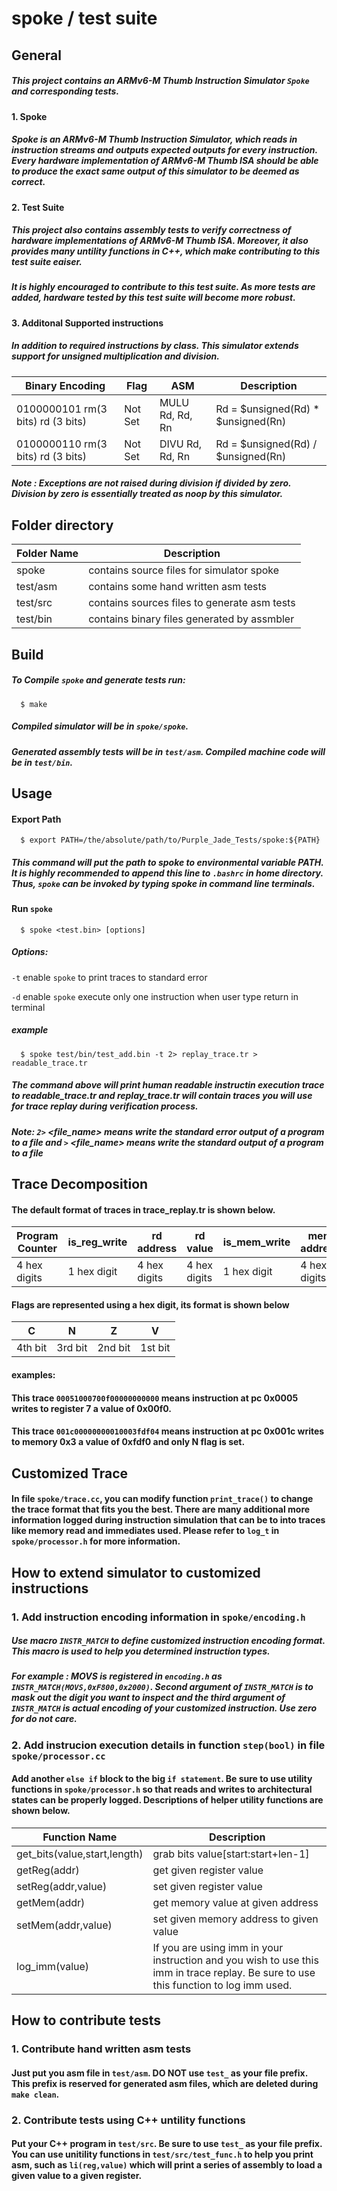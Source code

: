 # spoke / test suite
## General
##### This project contains an ARMv6-M Thumb Instruction Simulator `Spoke` and corresponding tests.
#### 1. Spoke
##### Spoke is an ARMv6-M Thumb Instruction Simulator, which reads in instruction streams and outputs expected outputs for every instruction. Every hardware implementation of ARMv6-M Thumb ISA should be able to produce the exact same output of this simulator to be deemed as correct.
#### 2. Test Suite
##### This project also contains assembly tests to verify correctness of hardware implementations of ARMv6-M Thumb ISA. Moreover, it also provides many untility functions in C++, which make contributing to this test suite eaiser.
##### It is highly encouraged to contribute to this test suite. As more tests are added, hardware tested by this test suite will become more robust.
#### 3. Additonal Supported instructions
##### In addition to required instructions by class. This simulator extends support for unsigned multiplication and division.
Binary Encoding|Flag|ASM|Description
---|---|---|---
0100000101 rm(3 bits) rd (3 bits)| Not Set | MULU Rd, Rd, Rn | Rd = $unsigned(Rd) * $unsigned(Rn)
0100000110 rm(3 bits) rd (3 bits)| Not Set | DIVU Rd, Rd, Rn | Rd = $unsigned(Rd) / $unsigned(Rn)
##### Note : Exceptions are not raised during division if divided by zero. Division by zero is essentially treated as noop by this simulator.
## Folder directory
Folder Name |Description
---|---
spoke|contains source files for simulator spoke
test/asm|contains some hand written asm tests
test/src|contains sources files to generate asm tests
test/bin|contains binary files generated by assmbler
## Build
##### To Compile `spoke` and generate tests run:
```
  $ make
```
##### Compiled simulator will be in `spoke/spoke`. 
##### Generated assembly tests will be in `test/asm`. Compiled machine code will be in `test/bin`.
## Usage
#### Export Path
```
  $ export PATH=/the/absolute/path/to/Purple_Jade_Tests/spoke:${PATH}
```
##### This command will put the path to spoke to environmental variable PATH. It is highly recommended to append this line to `.bashrc` in home directory. Thus, `spoke` can be invoked by typing spoke in command line terminals.
#### Run `spoke`
```
  $ spoke <test.bin> [options]
```
##### Options:
`-t` enable `spoke` to print traces to standard error

`-d` enable `spoke` execute only one instruction when user type return in terminal
##### example
```
  $ spoke test/bin/test_add.bin -t 2> replay_trace.tr > readable_trace.tr
```
##### The command above will print human readable instructin execution trace to readable_trace.tr and replay_trace.tr will contain traces you will use for trace replay during verification process.
##### Note: `2>` <file_name> means write the standard error output of a program to a file and `>`  <file_name> means write the standard output of a program to a file
## Trace Decomposition
#### The default format of traces in trace_replay.tr is shown below.
Program Counter|is_reg_write| rd address| rd value |is_mem_write | mem address| mem value|current flags
---|---| ---| --- | --- | --- | --- | --- 
4 hex digits |1 hex digit|4 hex digits| 4 hex digits|1 hex digit|4 hex digits| 4 hex digits|1 hex digit
#### Flags are represented using a hex digit, its format is shown below
C|N|Z|V
---|---|---|--- 
4th bit|3rd bit|2nd bit|1st bit
#### examples:
#### This trace `00051000700f00000000000` means instruction at pc 0x0005 writes to register 7 a value of 0x00f0.
#### This trace `001c00000000010003fdf04` means instruction at pc 0x001c writes to memory 0x3 a value of 0xfdf0 and only N flag is set.
## Customized Trace
#### In file `spoke/trace.cc`, you can modify function `print_trace()` to change the trace format that fits you the best. There are many additional more information logged during instruction simulation that can be to into traces like memory read and immediates used. Please refer to `log_t` in `spoke/processor.h` for more information.
## How to extend simulator to customized instructions
### 1. Add instruction encoding information in `spoke/encoding.h`
##### Use macro `INSTR_MATCH` to define customized instruction encoding format. This macro is used to help you determined instruction types.
##### For example : MOVS is registered in `encoding.h` as `INSTR_MATCH(MOVS,0xF800,0x2000)`. Second argument of `INSTR_MATCH` is to mask out the digit you want to inspect and the third argument of `INSTR_MATCH` is actual encoding of your customized instruction. Use zero for do not care.
### 2. Add instrucion execution details in function `step(bool)` in file `spoke/processor.cc`
#### Add another `else if` block to the big `if statement`. Be sure to use utility functions in `spoke/processor.h` so that reads and writes to architectural states can be properly logged. Descriptions of helper utility functions are shown below.
Function Name|Description
---|---
get_bits(value,start,length)| grab bits value[start:start+len-1]
getReg(addr)| get given register value
setReg(addr,value)| set given register value
getMem(addr)| get memory value at given address
setMem(addr,value)| set given memory address to given value
log_imm(value) | If you are using imm in your instruction and you wish to use this imm in trace replay. Be sure to use this function to log imm used.
## How to contribute tests
###  1. Contribute hand written asm tests
#### Just put you asm file in `test/asm`. DO NOT use `test_` as your file prefix. This prefix is reserved for generated asm files, which are deleted during `make clean`.
### 2. Contribute tests using C++ untility functions
#### Put your C++ program in `test/src`. Be sure to use `test_` as your file prefix. You can use unitility functions in `test/src/test_func.h` to help you print asm, such as `li(reg,value)` which will print a series of assembly to load a given value to a given register.
